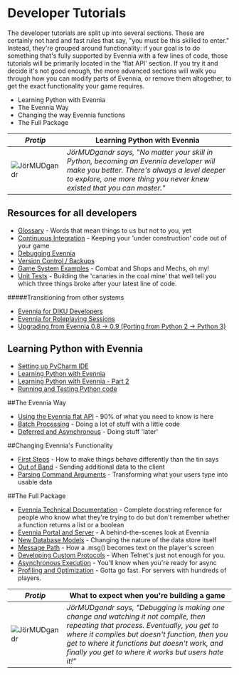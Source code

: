 # Developer Tutorials
The developer tutorials are split up into several sections. These are certainly not hard
and fast rules that say, "you must be this skilled to enter." Instead, they're grouped around functionality:
if your goal is to do something that's fully supported by Evennia with a few lines of code, those
tutorials will be primarily located in the 'flat API' section. If you try it and decide it's not
good enough, the more advanced sections will walk you through how you can modify parts of Evennia, or
remove them altogether, to get the exact functionality your game requires.

- Learning Python with Evennia
- The Evennia Way
- Changing the way Evennia functions
- The Full Package

|_Protip_|Learning Python with Evennia|
|---|---|
|![JörMUDgandr][logo] | _JörMUDgandr says, "No matter your skill in Python, becoming an Evennia developer will make you better. There's always a level deeper to explore, one more thing you never knew existed that you can master."_ |

## Resources for all developers
- [Glossary](Glossary) - Words that mean things to us but not to you, yet
- [Continuous Integration](Continuous-Integration) - Keeping your 'under construction' code out of your game
- [Debugging Evennia](Debugging)
- [Version Control / Backups](Version-Control)
- [Game System Examples](../index) - Combat and Shops and Mechs, oh my!
- [Unit Tests](Unit-Testing) - Building the 'canaries in the coal mine' that well tell you which three things broke after your latest line of code.

#####Transitioning from other systems
- [Evennia for DIKU Developers](Evennia-for-Diku-Users)
- [Evennia for Roleplaying Sessions](Evennia-for-roleplaying-sessions)
- [Upgrading from Evennia 0.8 -> 0.9 (Porting from Python 2 -> Python 3) ](Python-3)

## Learning Python with Evennia
- [Setting up PyCharm IDE](Setting-up-PyCharm)
- [Learning Python with Evennia](Python-basic-introduction)
- [Learning Python with Evennia - Part 2](Python-basic-tutorial-part-two)
- [Running and Testing Python code](Execute-Python-Code)

##The Evennia Way
- [Using the Evennia flat API](Evennia-API) - 90% of what you need to know is here
- [Batch Processing](../../evennia_core/system/batchcode/Batch-Processors) - Doing a lot of stuff with a little code
- [Deferred and Asynchronous](ASync-Lite) - Doing stuff 'later'

##Changing Evennia's Functionality
- [First Steps](../python/First-Steps-Coding) - How to make things behave differently than the tin says
- [Out of Band](../../evennia_core/system/portal/OOB) - Sending additional data to the client
- [Parsing Command Arguments](Parsing-command-arguments,-theory-and-best-practices) - Transforming what your users type into usable data

##The Full Package
- [Evennia Technical Documentation](TechDocs) - Complete docstring reference for people who know what they're trying to do but don't remember whether a function returns a list or a boolean
- [Evennia Portal and Server](../../evennia_core/system/portal/portal-server-architecture) - A behind-the-scenes look at Evennia
- [New Database Models](New-Models) - Changing the nature of the data store itself
- [Message Path](../../evennia_core/system/portal/Messagepath) - How a .msg() becomes text on the player's screen
- [Developing Custom Protocols](../../evennia_core/system/portal/Custom-Protocols) - When Telnet's just not enough for you.
- [Asynchronous Execution](Async-Heavy) - You'll know when you're ready for async
- [Profiling and Optimization](Profiling) - Gotta go fast. For servers with hundreds of players.

|_Protip_|What to expect when you're building a game|
|---|---|
|![JörMUDgandr][logo] | _JörMUDgandr says, "Debugging is making one change and watching it not compile, then repeating that process. Eventually, you get to where it compiles but doesn't function, then you get to where it functions but doesn't work, and finally you get to where it works but users hate it!"_ |

[logo]: https://raw.githubusercontent.com/evennia/evennia/master/evennia/web/website/static/website/images/evennia_logo.png

